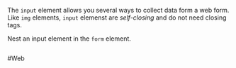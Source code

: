 The `input` element allows you several ways to collect data form a web form. Like `img` elements, `input` elemenst are *self-closing* and do not need closing tags.

Nest an input element in the `form` element.

```
```


#Web